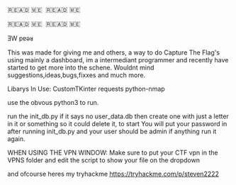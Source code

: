 
​🇷​​🇪​​🇦​​🇩​ ​🇲​​🇪​
​
🇷​​🇪​​🇦​​🇩​ ​🇲​​🇪​

​🇷​​🇪​​🇦​​🇩​ ​🇲​​🇪​
​
🇷​​🇪​​🇦​​🇩​ ​🇲​​🇪

ƎW pɐǝᴚ
                                                                                                      

This was made for giving me and others, a way to do Capture The Flag's using mainly a dashboard, im a intermediant programmer 
and recently have started to get more into the schene. Wouldnt mind suggestions,ideas,bugs,fixxes and much more.

Libarys In Use:
  CustomTKinter
  requests
  python-nmap

use the obvous python3 to run.

run the init_db.py if it says no user_data.db then create one with just a letter in it or something so it could delete it, to start
You will put your password in after running init_db.py and your user should be admin if anything run it again.

WHEN USING THE VPN WINDOW:
  Make sure to put your CTF vpn in the VPNS folder and edit the script to show your file on the dropdown

and ofcourse heres my tryhackme https://tryhackme.com/p/steven2222
